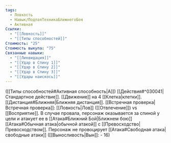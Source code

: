 ```yaml
---
tags:
  - Ловкость
  - Навык/ПодлаяТехникаБлижнегоБоя
  - Активная
Ссылки:
  - "[[Ловкость]]"
  - "[[Типы способностей]]"
Стоимость: "25"
Стоимость выкупа: "75"
Связанные навыки:
  - "[[Ликвидация]]"
  - "[[Удар в Спину 1]]"
  - "[[Удар в Спину 2]]"
  - "[[Удар в Спину 3]]"
  - "[[Удары наискось]]"
---
```

([[Типы способностей#Активная способность|А]]) [[Действия#^030041|Стандартное действие]]. 
[[Движение]] на 4 [[Клетка|клетки]]. [[Дистанция#Ближняя|Ближняя дистанция]]. [[Встречная проверка|Встречная проверка]]:
[[Ловкость|Лов]] ([[Отвлечение]]) vs [[Восприятие]]. В случае провала, персонаж оказывается за спиной у цели и атакует ее в [[Атака#Ближний Бой|Ближнем бою]] [[Атака#Обычная атака|обычной атакой]] с [[Превосходство|Превосходством]]. Персонаж не провоцирует [[Атака#Свободная атака|свободные атаки]] ([[Выносливость|Вын]]: - 16)